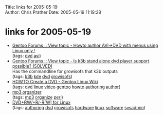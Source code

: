 Title: links for 2005-05-19  
Author: Chris Prather
Date: 2005-05-19 11:19:28

# links for 2005-05-19
<ul class="delicious">
	<li>
		<div class="delicious-link"><a href="http://forums.gentoo.org/viewtopic.php?t=117709&postdays=0&postorder=asc&start=0">Gentoo Forums :: View topic - Howto author AVI->DVD with menus using Linux only !</a></div>
		<div class="delicious-tags">(tags: <a href="http://del.icio.us/perigrin/dvd">dvd</a> <a href="http://del.icio.us/perigrin/avi">avi</a>)</div>
	</li>
	<li>
		<div class="delicious-link"><a href="http://forums.gentoo.org/viewtopic-t-327131-highlight-growisofs+burning.html">Gentoo Forums :: View topic - Is k3b stand alone dvd player support possible? (SOLVED)</a></div>
		<div class="delicious-extended">Has the commandline for growisofs that k3b outputs</div>
		<div class="delicious-tags">(tags: <a href="http://del.icio.us/perigrin/k3b">k3b</a> <a href="http://del.icio.us/perigrin/kde">kde</a> <a href="http://del.icio.us/perigrin/dvd">dvd</a> <a href="http://del.icio.us/perigrin/growisofs">growisofs</a>)</div>
	</li>
	<li>
		<div class="delicious-link"><a href="http://gentoo-wiki.com/HOWTO_Create_a_DVD">HOWTO Create a DVD - Gentoo Linux Wiki</a></div>
		<div class="delicious-tags">(tags: <a href="http://del.icio.us/perigrin/dvd">dvd</a> <a href="http://del.icio.us/perigrin/linux">linux</a> <a href="http://del.icio.us/perigrin/video">video</a> <a href="http://del.icio.us/perigrin/gentoo">gentoo</a> <a href="http://del.icio.us/perigrin/howto">howto</a> <a href="http://del.icio.us/perigrin/authoring">authoring</a> <a href="http://del.icio.us/perigrin/author">author</a>)</div>
	</li>
	<li>
		<div class="delicious-link"><a href="http://www.perlmonks.org/?node=55341">mp3 organizer</a></div>
		<div class="delicious-tags">(tags: <a href="http://del.icio.us/perigrin/mp3">mp3</a> <a href="http://del.icio.us/perigrin/organize">organize</a> <a href="http://del.icio.us/perigrin/perl">perl</a>)</div>
	</li>
	<li>
		<div class="delicious-link"><a href="http://fy.chalmers.se/~appro/linux/DVD+RW/">DVD+RW/+R/-R[W] for Linux</a></div>
		<div class="delicious-tags">(tags: <a href="http://del.icio.us/perigrin/authoring">authoring</a> <a href="http://del.icio.us/perigrin/dvd">dvd</a> <a href="http://del.icio.us/perigrin/growisofs">growisofs</a> <a href="http://del.icio.us/perigrin/hardware">hardware</a> <a href="http://del.icio.us/perigrin/linux">linux</a> <a href="http://del.icio.us/perigrin/software">software</a> <a href="http://del.icio.us/perigrin/sysadmin">sysadmin</a>)</div>
	</li>
</ul>

